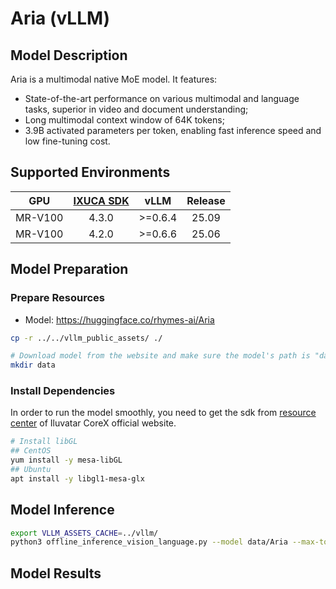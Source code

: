 # Aria (vLLM)

## Model Description

Aria is a multimodal native MoE model. It features:

- State-of-the-art performance on various multimodal and language tasks, superior in video and document understanding;
- Long multimodal context window of 64K tokens;
- 3.9B activated parameters per token, enabling fast inference speed and low fine-tuning cost.

## Supported Environments

| GPU    | [IXUCA SDK](https://gitee.com/deep-spark/deepspark#%E5%A4%A9%E6%95%B0%E6%99%BA%E7%AE%97%E8%BD%AF%E4%BB%B6%E6%A0%88-ixuca) | vLLM | Release |
| :----: | :----: | :----: | :----: |
| MR-V100 | 4.3.0 | >=0.6.4 | 25.09 |
| MR-V100 | 4.2.0 | >=0.6.6 | 25.06 |

## Model Preparation

### Prepare Resources

- Model: <https://huggingface.co/rhymes-ai/Aria>

```bash
cp -r ../../vllm_public_assets/ ./

# Download model from the website and make sure the model's path is "data/Aria"
mkdir data
```

### Install Dependencies

In order to run the model smoothly, you need to get the sdk from [resource center](https://support.iluvatar.com/#/ProductLine?id=2) of Iluvatar CoreX official website.

```bash
# Install libGL
## CentOS
yum install -y mesa-libGL
## Ubuntu
apt install -y libgl1-mesa-glx

```

## Model Inference

```bash
export VLLM_ASSETS_CACHE=../vllm/
python3 offline_inference_vision_language.py --model data/Aria --max-tokens 256 -tp 4 --trust-remote-code --temperature 0.0 --dtype bfloat16 --tokenizer-mode slow
```

## Model Results

